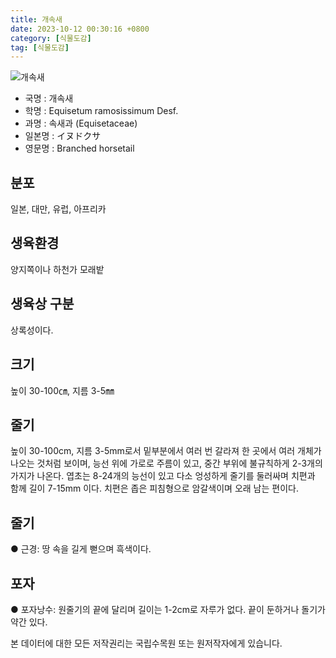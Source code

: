 ```yaml
---
title: 개속새
date: 2023-10-12 00:30:16 +0800
category: [식물도감]
tag: [식물도감]
---
```




![개속새](/fileUpload/plants/basic/Equisetaceae/Equisetum/305/1_th2.JPG)
- 국명 : 개속새
- 학명 : Equisetum ramosissimum Desf.
- 과명 : 속새과 (Equisetaceae)
- 일본명 : イヌドクサ
- 영문명 : Branched horsetail


## 분포
일본, 대만, 유럽, 아프리카
## 생육환경
양지쪽이나 하천가 모래밭
## 생육상 구분
상록성이다. 
## 크기
높이 30-100㎝, 지름 3-5㎜
## 줄기
높이 30-100cm, 지름 3-5mm로서 밑부분에서 여러 번 갈라져 한 곳에서 여러 개체가 나오는 것처럼 보이며, 능선 위에 가로로 주름이 있고, 중간 부위에 불규칙하게 2-3개의 가지가 나온다. 엽초는 8-24개의 능선이 있고 다소 엉성하게 줄기를 둘러싸며 치편과 함께 길이 7-15mm 이다. 치편은 좁은 피침형으로 암갈색이며 오래 남는 편이다. 
## 줄기
● 근경: 땅 속을 길게 뻗으며 흑색이다. 
## 포자
● 포자낭수: 원줄기의 끝에 달리며 길이는 1-2cm로 자루가 없다. 끝이 둔하거나 돌기가 약간 있다. 






본 데이터에 대한 모든 저작권리는 국립수목원 또는 원저작자에게 있습니다.
